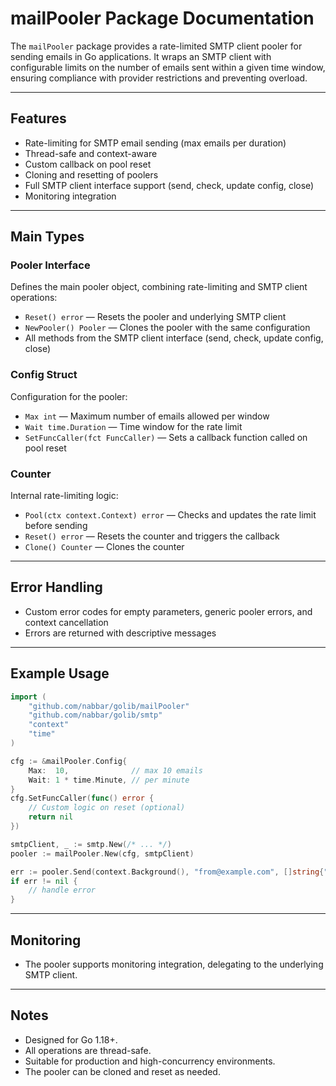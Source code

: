 # mailPooler Package Documentation

The `mailPooler` package provides a rate-limited SMTP client pooler for sending emails in Go applications. It wraps an SMTP client with configurable limits on the number of emails sent within a given time window, ensuring compliance with provider restrictions and preventing overload.

---

## Features

- Rate-limiting for SMTP email sending (max emails per duration)
- Thread-safe and context-aware
- Custom callback on pool reset
- Cloning and resetting of poolers
- Full SMTP client interface support (send, check, update config, close)
- Monitoring integration

---

## Main Types

### Pooler Interface

Defines the main pooler object, combining rate-limiting and SMTP client operations:

- `Reset() error` — Resets the pooler and underlying SMTP client
- `NewPooler() Pooler` — Clones the pooler with the same configuration
- All methods from the SMTP client interface (send, check, update config, close)

### Config Struct

Configuration for the pooler:

- `Max int` — Maximum number of emails allowed per window
- `Wait time.Duration` — Time window for the rate limit
- `SetFuncCaller(fct FuncCaller)` — Sets a callback function called on pool reset

### Counter

Internal rate-limiting logic:

- `Pool(ctx context.Context) error` — Checks and updates the rate limit before sending
- `Reset() error` — Resets the counter and triggers the callback
- `Clone() Counter` — Clones the counter

---

## Error Handling

- Custom error codes for empty parameters, generic pooler errors, and context cancellation
- Errors are returned with descriptive messages

---

## Example Usage

```go
import (
    "github.com/nabbar/golib/mailPooler"
    "github.com/nabbar/golib/smtp"
    "context"
    "time"
)

cfg := &mailPooler.Config{
    Max:  10,              // max 10 emails
    Wait: 1 * time.Minute, // per minute
}
cfg.SetFuncCaller(func() error {
    // Custom logic on reset (optional)
    return nil
})

smtpClient, _ := smtp.New(/* ... */)
pooler := mailPooler.New(cfg, smtpClient)

err := pooler.Send(context.Background(), "from@example.com", []string{"to@example.com"}, /* data */)
if err != nil {
    // handle error
}
```

---

## Monitoring

- The pooler supports monitoring integration, delegating to the underlying SMTP client.

---

## Notes

- Designed for Go 1.18+.
- All operations are thread-safe.
- Suitable for production and high-concurrency environments.
- The pooler can be cloned and reset as needed.

